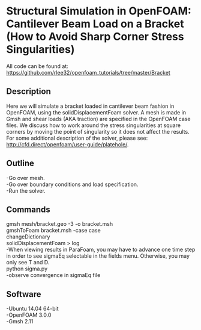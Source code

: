 # Structural Simulation in OpenFOAM: Cantilever Beam Load on a Bracket (How to Avoid Sharp Corner Stress Singularities)

All code can be found at: https://github.com/rlee32/openfoam_tutorials/tree/master/Bracket  

## Description
Here we will simulate a bracket loaded in cantilever beam fashion in OpenFOAM, using the solidDisplacementFoam solver. A mesh is made in Gmsh and shear loads (AKA traction) are specified in the OpenFOAM case files. We discuss how to work around the stress singularities at square corners by moving the point of singularity so it does not affect the results.  
For some additional description of the solver, please see: http://cfd.direct/openfoam/user-guide/platehole/.  

## Outline
-Go over mesh.  
-Go over boundary conditions and load specification.  
-Run the solver.  

## Commands
gmsh mesh/bracket.geo -3 -o bracket.msh  
gmshToFoam bracket.msh -case case  
changeDictionary  
solidDisplacementFoam > log  
-When viewing results in ParaFoam, you may have to advance one time step in order to see sigmaEq selectable in the fields menu. Otherwise, you may only see T and D.  
python sigma.py  
-observe convergence in sigmaEq file  

## Software
-Ubuntu 14.04 64-bit  
-OpenFOAM 3.0.0  
-Gmsh 2.11  


